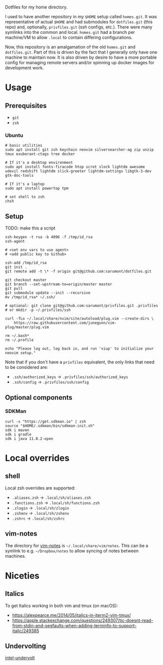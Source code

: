 Dotfiles for my home directory.

I used to have another repository in my `$HOME` setup called `homes.git`. It was representative of actual `$HOME` and had submodules for `dotfiles.git` (this repo) and, optionally, `privfiles.git` (ssh configs, etc.). There were many symlinks into the common and local. `homes.git` had a branch per machine/VM to allow `.local` to contain differing configurations.

Now, this repository is an amalgamation of the old `homes.git` and `dotfiles.git`. Part of this is
driven by the fact that I generally only have one machine to maintain now. It is also driven by
desire to have a more portable config for managing remote servers and/or spinning up docker images
for development work.

# Usage

## Prerequisites

- `git`
- `zsh`

### Ubuntu

    # basic utilities
    sudo apt install git zsh keychain neovim silversearcher-ag zip unzip tmux exuberant-ctags tree docker

    # If it's a desktop environment
    sudo apt install fonts-firacode htop scrot slock lightdm awesome udevil redshift lightdm slick-greeter lightdm-settings libgtk-3-dev gtk-doc-tools

    # If it's a laptop
    sudo apt install powertop tpm

    # set shell to zsh
    chsh 

## Setup

TODO: make this a script

    ssh-keygen -t rsa -b 4096 -f /tmp/id_rsa
    ssh-agent

    # <set env vars to use agent>
    # <add public key to Github>

    ssh-add /tmp/id_rsa
    git init .
    git remote add -t \* -f origin git@github.com:sarumont/dotfiles.git

    git checkout master
    git branch --set-upstream-to=origin/master master
    git pull
    git submodule update --init --recursive
    mv /tmp/id_rsa* ~/.ssh/

    # optional: git clone git@github.com:sarumont/privfiles.git .privfiles
    # or mkdir -p ~/.privfiles/ssh

    curl -fLo ~/.local/share/nvim/site/autoload/plug.vim --create-dirs \
        https://raw.githubusercontent.com/junegunn/vim-plug/master/plug.vim

    rm ~/.bash*
    rm ~/.profile

    echo "Please log out, log back in, and run 'viup' to initialize your neovim setup."

Note that if you don't have a `privfiles` equivalent, the only links that need to be considered are:
 - `.ssh/authorized_keys` -> `.privfiles/ssh/authorized_keys`
 - `.ssh/config` -> `.privfiles/ssh/config`

## Optional components

### SDKMan

    curl -s "https://get.sdkman.io" | zsh
    source "$HOME/.sdkman/bin/sdkman-init.sh"
    sdk i maven
    sdk i gradle
    sdk i java 11.0.2-open

# Local overrides

## shell

Local zsh overrides are supported:
 - `.aliases.zsh` -> `.local/sh/aliases.zsh`
 - `.functions.zsh` -> `.local/sh/functions.zsh`
 - `.zlogin` -> `.local/sh/zlogin`
 - `.zshenv` -> `.local/sh/zshenv`
 - `.zshrc` -> `.local/sh/zshrc`

## vim-notes

The directory for [vim-notes](https://github.com/xolox/vim-notes) is `~/.local/share/vim/notes`. This can be a symlink to e.g. `~/Dropbox/notes` to allow syncing of notes between machines.

# Niceties

## Italics

To get Italics working in both vim and tmux (on macOS):

 - https://alexpearce.me/2014/05/italics-in-iterm2-vim-tmux/
 - https://apple.stackexchange.com/questions/249307/tic-doesnt-read-from-stdin-and-segfaults-when-adding-terminfo-to-support-italic/249385

## Undervolting

[intel-undervolt](https://github.com/kitsunyan/intel-undervolt)
